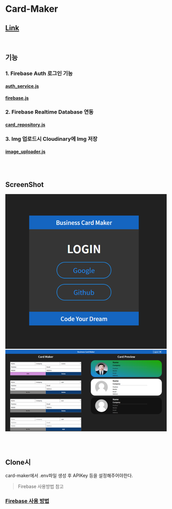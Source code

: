 # Card-Maker

## [Link](https://shj3497.github.io/card-maker/)

<br/>

## 기능

### 1. Firebase Auth 로그인 기능

#### [auth_service.js](./src/service/auth_service.js)

#### [firebase.js](./src/service/firebase.js)

### 2. Firebase Realtime Database 연동

#### [card_repository.js](./src/service/card_repository.js)

### 3. Img 업로드시 Cloudinary에 Img 저장

#### [image_uploader.js](./src/service/image_uploader.js)

<br/><br/>

## ScreenShot

![](./public/img/login.png)
![](./public/img/main.png)

<br/><br/>

## Clone시

card-maker에서 .env파일 생성 후
APIKey 등을 설정해주어야한다.

> Firebase 사용방법 참고

### [Firebase 사용 방법](./clone_explain.md)
